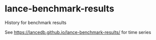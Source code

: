 # lance-benchmark-results
History for benchmark results


See https://lancedb.github.io/lance-benchmark-results/ for time series
